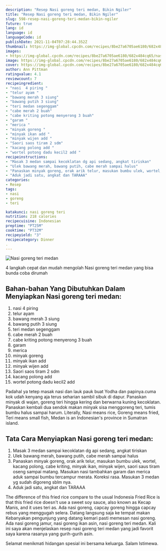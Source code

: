 ```yaml
---
description: "Resep Nasi goreng teri medan, Bikin Ngiler"
title: "Resep Nasi goreng teri medan, Bikin Ngiler"
slug: 598-resep-nasi-goreng-teri-medan-bikin-ngiler
future: true
lang: id
language: id
languageCode: id
publishDate: 2021-11-04T07:28:44.352Z 
thumbnail: https://img-global.cpcdn.com/recipes/8be27a6705ae6180/682x484cq65/nasi-goreng-teri-medan-foto-resep-utama.png
images:
- https://img-global.cpcdn.com/recipes/8be27a6705ae6180/682x484cq65/nasi-goreng-teri-medan-foto-resep-utama.png
image: https://img-global.cpcdn.com/recipes/8be27a6705ae6180/682x484cq65/nasi-goreng-teri-medan-foto-resep-utama.png
cover: https://img-global.cpcdn.com/recipes/8be27a6705ae6180/682x484cq65/nasi-goreng-teri-medan-foto-resep-utama.png
author: Ann Pittman
ratingvalue: 4.1
reviewcount: 7
recipeingredient:
- "nasi  4 piring "
- "telur ayam "
- "bawang merah 3 siung"
- "bawang putih 3 siung"
- "teri medan segenggam"
- "cabe merah 2 buah"
- "cabe kriting potong menyerong 3 buah"
- "garam "
- "merica "
- "minyak goreng "
- "minyak ikan add "
- "minyak wijen add "
- "Saori saos tiram 2 sdm"
- "kacang polong add "
- "wortel potong dadu kecil2 add "
recipeinstructions:
- "Masak 3 medan sampai kecoklatan dg api sedang, angkat tiriskan"
- "Ulek bawang merah, bawang putih, cabe merah sampai halus"
- "Panaskan minyak goreng, orak arik telur, masukan bumbu ulek, wortel, kacang polong, cabe kriting, minyak ikan, minyak wijen, saori saus tiram oseng sampai matang. Masukan nasi tambahkan garam dan merica aduk sampai bumbu tercampur merata. Koreksi rasa. Masukan 3 medan yg sudah digoreng sblm nya."
- "Aduk jadi satu, angkat dan TARAAA"
categories:
- Resep
tags:
- nasi
- goreng
- teri

katakunci: nasi goreng teri 
nutrition: 218 calories
recipecuisine: Indonesian
preptime: "PT25M"
cooktime: "PT32M"
recipeyield: "3"
recipecategory: Dinner
. 
---
```



![Nasi goreng teri medan](https://img-global.cpcdn.com/recipes/8be27a6705ae6180/682x484cq65/nasi-goreng-teri-medan-foto-resep-utama.png)

4 langkah cepat dan mudah mengolah  Nasi goreng teri medan yang bisa bunda coba dirumah

<!--inarticleads1-->

## Bahan-bahan Yang Dibutuhkan Dalam Menyiapkan Nasi goreng teri medan:

1. nasi  4 piring 
1. telur ayam 
1. bawang merah 3 siung
1. bawang putih 3 siung
1. teri medan segenggam
1. cabe merah 2 buah
1. cabe kriting potong menyerong 3 buah
1. garam 
1. merica 
1. minyak goreng 
1. minyak ikan add 
1. minyak wijen add 
1. Saori saos tiram 2 sdm
1. kacang polong add 
1. wortel potong dadu kecil2 add 

Padahal ya tetep masak nasi dan lauk pauk buat Yodha dan papinya.cuma kok udah kenyang aja terus seharian sambil sibuk di dapur. Panaskan minyak di wajan, goreng teri hingga kering dan berwarna kuning kecoklatan. Panaskan kembali dua sendok makan minyak sisa menggoreng teri, tumis bumbu halus sampai harum. Literally, Nasi means rice, Goreng means fried, Teri means small fish, Medan is an Indonesian&#39;s province in Sumatran island. 

<!--inarticleads2-->

## Tata Cara Menyiapkan Nasi goreng teri medan:

1. Masak 3 medan sampai kecoklatan dg api sedang, angkat tiriskan
1. Ulek bawang merah, bawang putih, cabe merah sampai halus
1. Panaskan minyak goreng, orak arik telur, masukan bumbu ulek, wortel, kacang polong, cabe kriting, minyak ikan, minyak wijen, saori saus tiram oseng sampai matang. Masukan nasi tambahkan garam dan merica aduk sampai bumbu tercampur merata. Koreksi rasa. Masukan 3 medan yg sudah digoreng sblm nya.
1. Aduk jadi satu, angkat dan TARAAA


The difference of this fried rice compare to the usual Indonesia Fried Rice is that this fried rice doesn&#39;t use a sweet soy sauce, also known as Kecap Manis, and it uses teri as. Ada nasi goreng, capcay goreng hingga capcay rebus yang menggugah selera. Datang langsung saja ke tempat makan Kebanyakan pengunjung yang datang kemari pasti memesan nasi goreng. Ada nasi goreng jamur, nasi goreng ikan asin, nasi goreng teri medan. Kali ini saya akan menjelaskan resep nasi goreng teri medan yang jadi favorit saya karena rasanya yang gurih-gurih asin. 

Selamat menikmati hidangan spesial ini bersama keluarga. Salam Istimewa.
